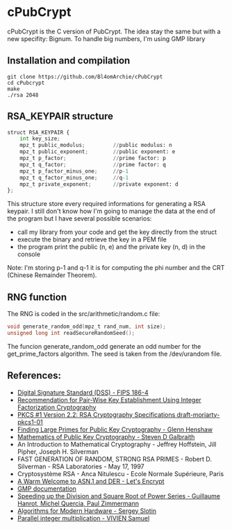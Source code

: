 # cPubCrypt

cPubCrypt is the C version of PubCrypt. The idea stay the same but with a new specifity: Bignum. To handle big numbers, I'm using GMP library 

## Installation and compilation
```
git clone https://github.com/Bl4omArchie/cPubCrypt
cd cPubcrypt
make
./rsa 2048
```


## RSA_KEYPAIR structure

```py
struct RSA_KEYPAIR {
    int key_size;
    mpz_t public_modulus;         //public modulus: n
    mpz_t public_exponent;        //public exponent: e
    mpz_t p_factor;               //prime factor: p
    mpz_t q_factor;               //prime factor: q
    mpz_t p_factor_minus_one;     //p-1
    mpz_t q_factor_minus_one;     //q-1
    mpz_t private_exponent;       //private exponent: d
};
``` 
This structure store every required informations for generating a RSA keypair. I still don't know how I'm going to manage the data at the end of the program but I have several possible scenarios:
- call my library from your code and get the key directly from the struct
- execute the binary and retrieve the key in a PEM file
- the program print the public (n, e) and the private key (n, d) in the console

Note: I'm storing p-1 and q-1 it is for computing the phi number and the CRT (Chinese Remainder Theorem).

## RNG function

The RNG is coded in the src/arithmetic/random.c file:
```c
void generate_random_odd(mpz_t rand_num, int size);
unsigned long int readSecureRandomSeed();
```

The funcion generate_random_odd generate an odd number for the get_prime_factors algorithm. 
The seed is taken from the /dev/urandom file.

## References:

- [Digital Signature Standard (DSS) - FIPS 186-4](https://nvlpubs.nist.gov/nistpubs/fips/nist.fips.186-4.pdf)
- [Recommendation for Pair-Wise Key Establishment Using Integer Factorization Cryptography](https://nvlpubs.nist.gov/nistpubs/SpecialPublications/NIST.SP.800-56Br2.pdf)
- [PKCS #1 Version 2.2: RSA Cryptography Specifications draft-moriarty-pkcs1-01](https://datatracker.ietf.org/doc/pdf/draft-moriarty-pkcs1-01.pdf)
- [Finding Large Primes for Public Key Cryptography - Glenn Henshaw](https://ghenshaw-work.medium.com/finding-large-primes-for-public-key-cryptography-9c5a5c0d32c4)
- [Mathematics of Public Key Cryptography - Steven D Galbraith](https://www.math.auckland.ac.nz/~sgal018/crypto-book/main.pdf)
- An Introduction to Mathematical Cryptography - Jeffrey Hoffstein, Jill Pipher, Joseph H. Silverman
- FAST GENERATION OF RANDOM, STRONG RSA PRIMES - Robert D. Silverman - RSA Laboratories - May 17, 1997
- Cryptosystème RSA - Anca Nitulescu - Ecole Normale Supérieure, Paris
- [A Warm Welcome to ASN.1 and DER - Let's Encrypt](https://letsencrypt.org/fr/docs/a-warm-welcome-to-asn1-and-der/)
- [GMP documentation](https://gmplib.org/manual/)
- [Speeding up the Division and Square Root of Power Series - Guillaume Hanrot, Michel Quercia, Paul Zimmermann](https://inria.hal.science/inria-00072675v1/document)
- [Algorithms for Modern Hardware - Sergey Slotin](https://en.algorithmica.org/hpc/)
- [Parallel integer multiplication - VIVIEN Samuel](https://hal.science/hal-03541726/document)
